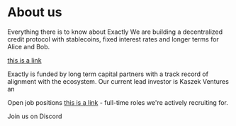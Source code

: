 # About us
Everything there is to know about Exactly 
We are building a decentralized credit protocol with stablecoins, fixed interest rates and longer terms for Alice and Bob.

[this is a link](url)

Exactly is funded by long term capital partners with a track record of alignment with the ecosystem. 
Our current lead investor is Kaszek Ventures an

Open job positions [this is a link](https://github.com/exactly-finance/about/tree/main/jobs) - full-time roles we're actively recruiting for.

Join us on Discord

